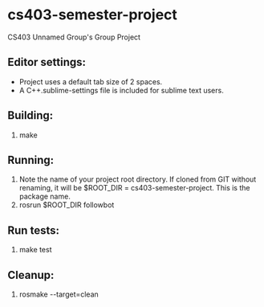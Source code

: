 # cs403-semester-project
CS403 Unnamed Group's Group Project

## Editor settings:
- Project uses a default tab size of 2 spaces.
- A C++.sublime-settings file is included for sublime text users.

## Building:
1. make

## Running:
1. Note the name of your project root directory. If cloned from GIT without renaming,
   it will be $ROOT_DIR = cs403-semester-project. This is the package name.
2. rosrun $ROOT_DIR followbot

## Run tests:
1. make test

## Cleanup:
1. rosmake --target=clean
